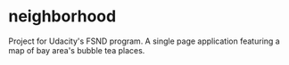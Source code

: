# neighborhood
Project for Udacity's FSND program. A single page application featuring a map of bay area's bubble tea places.
